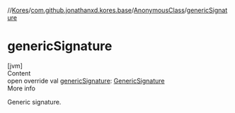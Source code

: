 //[Kores](../../index.md)/[com.github.jonathanxd.kores.base](../index.md)/[AnonymousClass](index.md)/[genericSignature](generic-signature.md)



# genericSignature  
[jvm]  
Content  
open override val [genericSignature](generic-signature.md): [GenericSignature](../../com.github.jonathanxd.kores.generic/-generic-signature/index.md)  
More info  


Generic signature.

  



